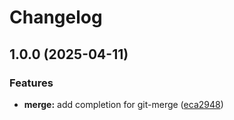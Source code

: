 # Changelog

## 1.0.0 (2025-04-11)


### Features

* **merge:** add completion for git-merge ([eca2948](https://github.com/wsdjeg/git.nvim/commit/eca2948ca27cca84755da71a2ea9040cdcfa2144))
